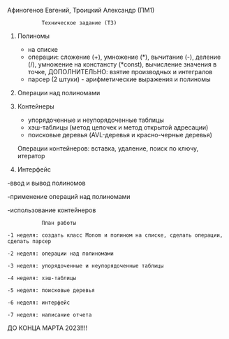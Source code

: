 Афиногенов Евгений, Троицкий Александр (ПМ1)

               Техническое задание (ТЗ)
               
 1. Полиномы
    - на списке
    - операции: сложение (+), умножение (*), вычитание (-), деление (/), умножение на констансту (*const), вычисление значения в точке, ДОПОЛНИТЕЛЬНО: взятие производных и интегралов
    - парсер (2 штуки) - арифметические выражения и полиномы
    
 2. Операции над полиномами
 
 3. Контейнеры
    - упорядоченные и неупорядоченные таблицы
    - хэш-таблицы (метод цепочек и метод открытой адресации)
    - поисковые деревья (AVL-деревья и красно-черные деревья)
    
    Операции контейнеров: вставка, удаление, поиск по ключу, итератор
    
 4. Интерфейс

   -ввод и вывод полиномов
 
   -применение операций над полиномами
 
   -использование контейнеров
 
 
               План работы
               
    -1 неделя: создать класс Monom и полином на списке, сделать операции, сделать парсер 
  
    -2 неделя: операции над полиномами
  
    -3 неделя: упорядоченные и неупорядоченные таблицы
  
    -4 неделя: хэш-таблицы
  
    -5 неделя: поисковые деревья
  
    -6 неделя: интерфейс 
    
    -7 неделя: написание отчета
  
  ДО КОНЦА МАРТА 2023!!!!

